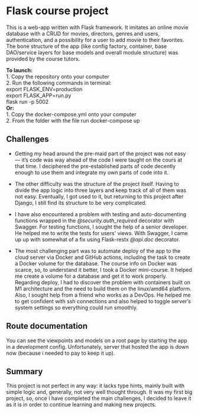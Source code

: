 # Flask course project

This is a web-app written with Flask framework. It imitates an online movie database with a CRUD for movies, directors, genres and users, authentication, and a possibility for a user to add movie to their favorites. The bone structure of the app (like config factory, container, base DAO/service layers for base models and overall module structure) was provided by the course tutors.

<p> <b>To launch:</b>
<br>1. Copy the repository onto your computer
<br>2. Run the following commands in terminal:
<br>export FLASK_ENV=production
<br>export FLASK_APP=run.py
<br>flask run -p 5002
<br><b>Or:</b>
<br>1. Copy the docker-compose.yml onto your computer
<br>2. From the folder with the file run docker-compose up
</p>

## Challenges
<ul>
<p><li>Getting my head around the pre-maid part of the project was not easy — it’s code was way ahead of the code I were taught on the cours at that time. I deciphered the pre-established parts of code decently enough to use them and integrate my own parts of code into it.</li></p>

<p><li>The other difficulty was the structure of the project itself. Having to divide the app logic into three layers and keep track of all of them was not easy. Eventually, I got used to it, but returning to this project after Django, I still find its structure to be very complicated.</li></p>

<p><li>I have also encountered a problem with testing and auto-documenting functions wrapped in the <i>@security.auth_required</i> decorator with Swagger. For testing functions, I sought the help of a senior developer. He helped me to write the tests for users' views. With Swagger, I came up up with somewhat of a fix using Flask-restx <i>@api.doc</i> decorator.</li></p>

<p><li>The most challenging part was to automate deploy of the app to the cloud server via Docker and GitHub actions, including the task to create a Docker volume for the database.
The course info on Docker was scarce, so, to understand it better, I took a Docker mini-course. It helped me create a volume for a database and get it to work properly.
Regarding deploy, I had to discover the problem with containers built on M1 architecture and the need to build them on the linux/amd64 platform. Also, I sought help from a friend who works as a DevOps. He helped me to get confident with ssh connections and also helped to toggle server’s system settings so everything could run smoothly.</li></p>
</ul>

## Route documentation

You can see the viewpoints and models on a root page by starting the app in a development config. Unfortunately, server that hosted the app is down now (because i needed to pay to keep it up).

## Summary

This project is not perfect in any way: it lacks type hints, mainly built with simple logic and, generally, not very well thought through. It was my first big project, so, once I have completed the main challenges, I decided to leave it as it is in order to continue learning and making new projects.
